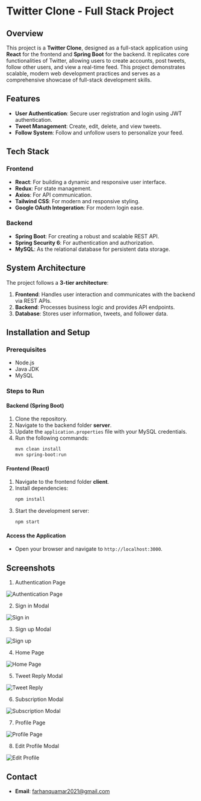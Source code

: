 
# Twitter Clone - Full Stack Project

## Overview
This project is a **Twitter Clone**, designed as a full-stack application using **React** for the frontend and **Spring Boot** for the backend. It replicates core functionalities of Twitter, allowing users to create accounts, post tweets, follow other users, and view a real-time feed. This project demonstrates scalable, modern web development practices and serves as a comprehensive showcase of full-stack development skills.

## Features
- **User Authentication**: Secure user registration and login using JWT authentication.
- **Tweet Management**: Create, edit, delete, and view tweets.
- **Follow System**: Follow and unfollow users to personalize your feed.

## Tech Stack
### Frontend
- **React**: For building a dynamic and responsive user interface.
- **Redux**: For state management.
- **Axios**: For API communication.
- **Tailwind CSS**: For modern and responsive styling.
- **Google OAuth Integeration**: For modern login ease.

### Backend
- **Spring Boot**: For creating a robust and scalable REST API.
- **Spring Security 6**: For authentication and authorization.
- **MySQL**: As the relational database for persistent data storage.

## System Architecture
The project follows a **3-tier architecture**:
1. **Frontend**: Handles user interaction and communicates with the backend via REST APIs.
2. **Backend**: Processes business logic and provides API endpoints.
3. **Database**: Stores user information, tweets, and follower data.

## Installation and Setup
### Prerequisites
- Node.js
- Java JDK
- MySQL

### Steps to Run
#### Backend (Spring Boot)
1. Clone the repository.
2. Navigate to the backend folder **server**.
3. Update the `application.properties` file with your MySQL credentials.
4. Run the following commands:
   ```bash
   mvn clean install
   mvn spring-boot:run
   ```

#### Frontend (React)
1. Navigate to the frontend folder **client**.
2. Install dependencies:
   ```bash
   npm install
   ```
3. Start the development server:
   ```bash
   npm start
   ```

#### Access the Application
- Open your browser and navigate to `http://localhost:3000`.

## Screenshots

1. Authentication Page

![Authentication Page](app_screenshots/Authentication_Page.png)

2. Sign in Modal

![Sign in](app_screenshots/Signin_Modal.png)

3. Sign up Modal

![Sign up](app_screenshots/Signup_Modal.png)

4. Home Page

![Home Page](app_screenshots/Home_Page.png)

5. Tweet Reply Modal

![Tweet Reply](app_screenshots/Tweet_Reply_Modal.png)

6. Subscription Modal

![Subscription Modal](app_screenshots/Subscription_Modal.png)

7. Profile Page

![Profile Page](app_screenshots/Profile_Page.png)

8. Edit Profile Modal

![Edit Profile](app_screenshots/Edit_Profile_Modal.png)

## Contact
- **Email**: farhanquamar2021@gmail.com